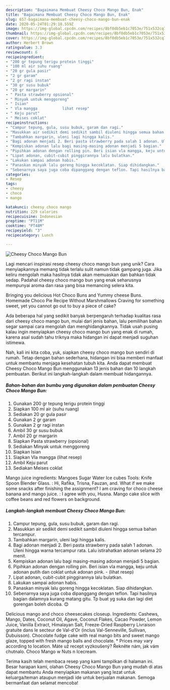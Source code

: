 ```yaml
---
description: "Bagaimana Membuat Cheesy Choco Mango Bun, Enak"
title: "Bagaimana Membuat Cheesy Choco Mango Bun, Enak"
slug: 657-bagaimana-membuat-cheesy-choco-mango-bun-enak
date: 2020-05-24T01:29:18.559Z
image: https://img-global.cpcdn.com/recipes/8bf0db5eb1c7053e/751x532cq70/cheesy-choco-mango-bun-foto-resep-utama.jpg
thumbnail: https://img-global.cpcdn.com/recipes/8bf0db5eb1c7053e/751x532cq70/cheesy-choco-mango-bun-foto-resep-utama.jpg
cover: https://img-global.cpcdn.com/recipes/8bf0db5eb1c7053e/751x532cq70/cheesy-choco-mango-bun-foto-resep-utama.jpg
author: Herbert Brown
ratingvalue: 3.3
reviewcount: 6
recipeingredient:
- "200 gr tepung terigu protein tinggi"
- "100 ml air suhu ruang"
- "20 gr gula pasir"
- "2 gr garam"
- "2 gr ragi instan"
- "30 gr susu bubuk"
- "20 gr margarin"
- " Pasta strawberry opsional"
- " Minyak untuk menggoreng"
- " Isian"
- " Vla mangga           lihat resep"
- " Keju parut"
- " Meises coklat"
recipeinstructions:
- "Campur tepung, gula, susu bubuk, garam dan ragi."
- "Masukkan air sedikit demi sedikit sambil diuleni hingga semua bahan tercampur."
- "Tambahkan margarin, uleni lagi hingga kalis."
- "Bagi adonan menjadi 2. Beri pasta strawberry pada salah 1 adonan. Uleni hingga warna tercampur rata. Lalu istirahatkan adonan selama 20 menit."
- "Kempiskan adonan lalu bagi masing-masing adonan menjadi 5 bagian."
- "Pipihkan adonan dengan rolling pin. Beri isian vla mangga, keju untuk adonan putih dan coklat untuk adonan pink.             (lihat resep)"
- "Lipat adonan, cubit-cubit pinggirannya lalu bulatkan."
- "Lakukan sampai adonan habis."
- "Panaskan minyak lalu goreng hingga kecoklatan. Siap dihidangkan."
- "Sebenarnya saya juga coba dipanggang dengan teflon. Tapi hasilnya bagian dalamnya kurang matang gitu. Tp buat yg suka dan lagi diet gorengan boleh dicoba. 😊"
categories:
- Resep
tags:
- cheesy
- choco
- mango

katakunci: cheesy choco mango 
nutrition: 229 calories
recipecuisine: Indonesian
preptime: "PT11M"
cooktime: "PT48M"
recipeyield: "3"
recipecategory: Lunch

---
```



![Cheesy Choco Mango Bun](https://img-global.cpcdn.com/recipes/8bf0db5eb1c7053e/751x532cq70/cheesy-choco-mango-bun-foto-resep-utama.jpg)

Lagi mencari inspirasi resep cheesy choco mango bun yang unik? Cara menyiapkannya memang tidak terlalu sulit namun tidak gampang juga. Jika keliru mengolah maka hasilnya tidak akan memuaskan dan bahkan tidak sedap. Padahal cheesy choco mango bun yang enak seharusnya mempunyai aroma dan rasa yang bisa memancing selera kita.

Bringing you delicious Hot Choco Buns and Yummy cheese Buns. Homemade Choco Pie Recipe Without Marshmallows Craving for something sweet, yet you cannot go out to buy a piece of cake?

Ada beberapa hal yang sedikit banyak berpengaruh terhadap kualitas rasa dari cheesy choco mango bun, mulai dari jenis bahan, lalu pemilihan bahan segar sampai cara mengolah dan menghidangkannya. Tidak usah pusing kalau ingin menyiapkan cheesy choco mango bun yang enak di rumah, karena asal sudah tahu triknya maka hidangan ini dapat menjadi suguhan istimewa.


Nah, kali ini kita coba, yuk, siapkan cheesy choco mango bun sendiri di rumah. Tetap dengan bahan sederhana, hidangan ini bisa memberi manfaat untuk membantu menjaga kesehatan tubuh kita. Anda dapat membuat Cheesy Choco Mango Bun menggunakan 13 jenis bahan dan 10 langkah pembuatan. Berikut ini langkah-langkah dalam membuat hidangannya.

<!--inarticleads1-->

##### Bahan-bahan dan bumbu yang digunakan dalam pembuatan Cheesy Choco Mango Bun:

1. Gunakan 200 gr tepung terigu protein tinggi
1. Siapkan 100 ml air (suhu ruang)
1. Sediakan 20 gr gula pasir
1. Gunakan 2 gr garam
1. Gunakan 2 gr ragi instan
1. Ambil 30 gr susu bubuk
1. Ambil 20 gr margarin
1. Siapkan  Pasta strawberry (opsional)
1. Sediakan  Minyak untuk menggoreng
1. Siapkan  Isian
1. Siapkan  Vla mangga           (lihat resep)
1. Ambil  Keju parut
1. Sediakan  Meises coklat


Mango juice ingredients: Mangoes Sugar Water Ice cubes Tools: Knife Spoon Blender Glass. : Hi, Rafika, Trisna, Fauzan, and. What if we make some snacks after finishing the assignment? I am craving for choco cheese banana and mango juice. : I agree with you, Husna. Mango cake slice with coffee beans and red flowers on background. 

<!--inarticleads2-->

##### Langkah-langkah membuat Cheesy Choco Mango Bun:

1. Campur tepung, gula, susu bubuk, garam dan ragi.
1. Masukkan air sedikit demi sedikit sambil diuleni hingga semua bahan tercampur.
1. Tambahkan margarin, uleni lagi hingga kalis.
1. Bagi adonan menjadi 2. Beri pasta strawberry pada salah 1 adonan. Uleni hingga warna tercampur rata. Lalu istirahatkan adonan selama 20 menit.
1. Kempiskan adonan lalu bagi masing-masing adonan menjadi 5 bagian.
1. Pipihkan adonan dengan rolling pin. Beri isian vla mangga, keju untuk adonan putih dan coklat untuk adonan pink. -             (lihat resep)
1. Lipat adonan, cubit-cubit pinggirannya lalu bulatkan.
1. Lakukan sampai adonan habis.
1. Panaskan minyak lalu goreng hingga kecoklatan. Siap dihidangkan.
1. Sebenarnya saya juga coba dipanggang dengan teflon. Tapi hasilnya bagian dalamnya kurang matang gitu. Tp buat yg suka dan lagi diet gorengan boleh dicoba. 😊


Delicious mango and choco cheesecakes closeup. Ingredients: Cashews, Mango, Dates, Coconut Oil, Agave, Coconut Flakes, Cacao Powder, Lemon Juice, Vanilla Extract, Himalayan Salt, Freeze-Dried Raspberry Livraison gratuite dans le secteur de Val-d&#39;Or (inclus Val-Senneville, Sullivan, Dubuisson). Chocolate fudge cake with real mango bits and sweet mango glaze, topped with fresh mango balls and chocolate. * Prices may vary according to location. Máte už recept vyzkoušený? Řekněte nám, jak vám chutnalo. Choco Mango w Nuts n Icecream. 

Terima kasih telah membaca resep yang kami tampilkan di halaman ini. Besar harapan kami, olahan Cheesy Choco Mango Bun yang mudah di atas dapat membantu Anda menyiapkan makanan yang lezat untuk keluarga/teman ataupun menjadi ide untuk berjualan makanan. Semoga bermanfaat dan selamat mencoba!
